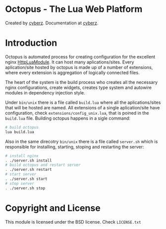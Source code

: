 Octopus - The Lua Web Platform
==============================

Created by [cyberz](http://cyberz.eu). Documentation at [cyberz](http://cyberz.eu/documentation).

Introduction
============

Octopus is automated process for creating configuration for the excellent nginx [HttpLuaModule](http://wiki.nginx.org/HttpLuaModule). It can host many aplications/sites. Every aplication/site hosted by octopus is made up of a number of extensions, where every extension is aggregation of logically connected files.

The heart of the system is the build process who creates all the necessary nginx configurations, create widgets, creates type system and autowire modules in dependency injection style.

Under `bin/unix` there is a file called `build.lua` where all the aplications/sites that will be hosted are named. All extensions of a single aplication/site have configuration, check `extensions/config_unix.lua`, that is poined in the `build.lua` file. Building octopus happens in a sigle command:

```bash
# build octopus
lua build.lua
```

Also in the same direcotry `bin/unix` there is a file called `server.sh` which is responsible for installing, starting, stoping and restarting the server:

```bash
# install nginx
. ./server.sh install
# build octopus and restart server
. ./server.sh restart
# start server
. ./server.sh start
# stop server
. ./server.sh stop
```

Copyright and License
=====================

This module is licensed under the BSD license. Check `LICENSE.txt`
